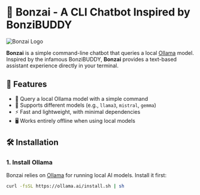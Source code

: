 # 🌿 Bonzai - A CLI Chatbot Inspired by BonziBUDDY

![Bonzai Logo](https://images.gamebanana.com/img/ico/sprays/5baff51aae92f.png)

**Bonzai** is a simple command-line chatbot that queries a local [Ollama](https://ollama.ai) model. Inspired by the infamous BonziBUDDY, **Bonzai** provides a text-based assistant experience directly in your terminal.

## 🌟 Features
- 💬 Query a local Ollama model with a simple command
- 📝 Supports different models (e.g., `llama3`, `mistral`, `gemma`)
- ⚡ Fast and lightweight, with minimal dependencies
- 🖥️ Works entirely offline when using local models

## 🛠 Installation
### **1. Install Ollama**
Bonzai relies on [Ollama](https://ollama.ai) for running local AI models. Install it first:

```sh
curl -fsSL https://ollama.ai/install.sh | sh

